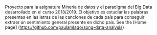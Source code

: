 
Proyecto para la asignatura Minería de datos y el paradigma del Big Data desarrollado en el curso 2018/2019. El objetivo es estudiar las palabras presentes en las letras de las canciones de cada país para conseguir extraer un sentimiento general presente en dicho país.
See the [Home page] (https://github.com/paulamlago/song-data-analysis)
